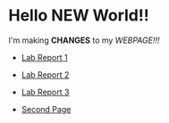 # Hello NEW World!!

I'm making __CHANGES__ to my *WEBPAGE!!!*

* [Lab Report 1](https://kjhlee.github.io/cse15l-lab-reports/lab%20report%201/lab-report-1-week-2.html)

* [Lab Report 2](https://kjhlee.github.io/cse15l-lab-reports/lab%20report%202/lab-report-2-week-4.html)

*  [Lab Report 3](https://kjhlee.github.io/cse15l-lab-reports/lab%20report%203/lab-report-3-week-6.html)

* [Second Page](https://kjhlee.github.io/cse15l-lab-reports/secondPage.html)
